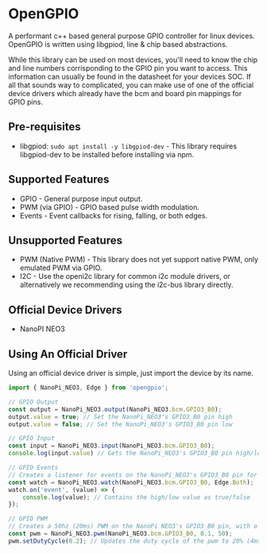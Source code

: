 # OpenGPIO
A performant c++ based general purpose GPIO controller for linux devices.
OpenGPIO is written using libgpiod, line & chip based abstractions.

While this library can be used on most devices, you'll need to know the chip and line numbers corrisponding to the GPIO pin you want to access. This information can usually be found in the datasheet for your devices SOC. If all that sounds way to complicated, you can make use of one of the official device drivers which already have the bcm and board pin mappings for GPIO pins.

## Pre-requisites
- libgpiod: `sudo apt install -y libgpiod-dev` - This library requires libgpiod-dev to be installed before installing via npm.

## Supported Features
- GPIO - General purpose input output.
- PWM (via GPIO) - GPIO based pulse width modulation.
- Events - Event callbacks for rising, falling, or both edges.

## Unsupported Features
- PWM (Native PWM) - This library does not yet support native PWM, only emulated PWM via GPIO.
- I2C - Use the openi2c library for common i2c module drivers, or alternatively we recommending using the i2c-bus library directly.

## Official Device Drivers
- NanoPI NEO3

## Using An Official Driver
Using an official device driver is simple, just import the device by its name.
```ts
import { NanoPi_NEO3, Edge } from 'opengpio';

// GPIO Output
const output = NanoPi_NEO3.output(NanoPi_NEO3.bcm.GPIO3_B0);
output.value = true; // Set the NanoPi_NEO3's GPIO3_B0 pin high
output.value = false; // Set the NanoPi_NEO3's GPIO3_B0 pin low

// GPIO Input
const input = NanoPi_NEO3.input(NanoPi_NEO3.bcm.GPIO3_B0);
console.log(input.value) // Gets the NanoPi_NEO3's GPIO3_B0 pin high/low value as true/false

// GPIO Events
// Creates a listener for events on the NanoPi_NEO3's GPIO3_B0 pin for both Rising and Falling edges.
const watch = NanoPi_NEO3.watch(NanoPi_NEO3.bcm.GPIO3_B0, Edge.Both);
watch.on('event', (value) => {
    console.log(value); // Contains the high/low value as true/false
});

// GPIO PWM
// Creates a 50hz (20ms) PWM on the NanoPi NEO3's GPIO3_B0 pin, with a duty cycle of 10% (2ms)
const pwm = NanoPi_NEO3.pwm(NanoPi_NEO3.bcm.GPIO3_B0, 0.1, 50);
pwm.setDutyCycle(0.2); // Updates the duty cycle of the pwm to 20% (4ms)
```
